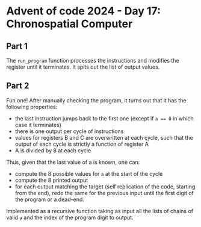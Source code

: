 # Advent of code 2024 - Day 17: Chronospatial Computer

## Part 1

The `run_program` function processes the instructions and modifies the register until it terminates. It spits out the list of output values.

## Part 2

Fun one!
After manually checking the program, it turns out that it has the following properties:
* the last instruction jumps back to the first one (except if `a == 0` in which case it terminates)
* there is one output per cycle of instructions
* values for registers B and C are overwritten at each cycle, such that the output of each cycle is strictly a function of register A
* A is divided by 8 at each cycle

Thus, given that the last value of a is known, one can:
* compute the 8 possible values for `a` at the start of the cycle
* compute the 8 printed output
* for each output matching the target (self replication of the code, starting from the end), redo the same for the previous input until the first digit of the program or a dead-end.

Implemented as a recursive function taking as input all the lists of chains of valid `a` and the index of the program digit to output. 
